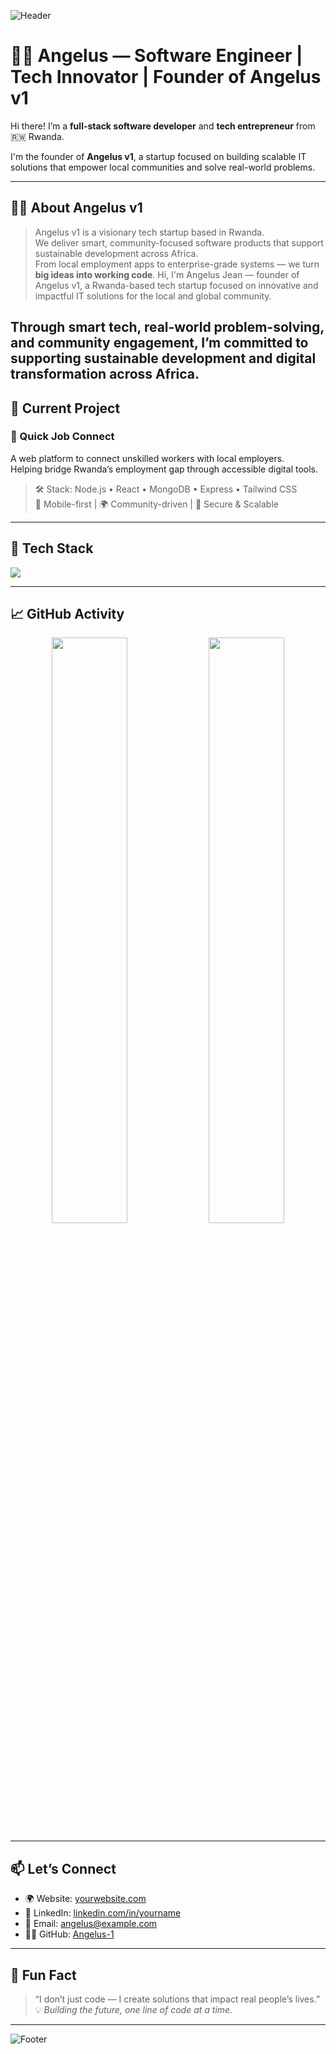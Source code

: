 <!-- Angelus-1/README.md -->

![Header](https://capsule-render.vercel.app/api?type=waving&color=gradient&height=200&section=header&text=Welcome%20to%20Angelus%20👋&fontSize=40&fontAlign=center)

# 👨‍💻 Angelus — Software Engineer | Tech Innovator | Founder of Angelus v1

Hi there! I’m a **full-stack software developer** and **tech entrepreneur** from 🇷🇼 Rwanda.

I'm the founder of **Angelus v1**, a startup focused on building scalable IT solutions that empower local communities and solve real-world problems.

---

## 🧑‍💼 About Angelus v1

> Angelus v1 is a visionary tech startup based in Rwanda.  
> We deliver smart, community-focused software products that support sustainable development across Africa.  
> From local employment apps to enterprise-grade systems — we turn **big ideas into working code**.
> Hi, I'm Angelus Jean — founder of Angelus v1, a Rwanda-based tech startup focused on innovative and impactful IT solutions for the local and global community.

Through smart tech, real-world problem-solving, and community engagement, I’m committed to supporting sustainable development and digital transformation across Africa.
---

## 🚀 Current Project

### 🔗 Quick Job Connect
A web platform to connect unskilled workers with local employers.  
Helping bridge Rwanda’s employment gap through accessible digital tools.

> 🛠️ Stack: Node.js • React • MongoDB • Express • Tailwind CSS  
> 📱 Mobile-first | 🌍 Community-driven | 🔐 Secure & Scalable

---

## 🧰 Tech Stack

<p align="left">
  <img src="https://skillicons.dev/icons?i=html,css,js,ts,react,nodejs,express,flutter,dart,php,python,kotlin,java,go,swift,c,bash,mongodb,mysql,git,github,figma" />
</p>

---

## 📈 GitHub Activity

<p align="center">
  <img src="https://github-readme-stats.vercel.app/api?username=Angelus-1&show_icons=true&theme=radical" width="49%" />
  <img src="https://github-readme-stats.vercel.app/api/top-langs/?username=Angelus-1&layout=compact&theme=radical" width="49%" />
</p>

---

## 📫 Let’s Connect

- 🌍 Website: [yourwebsite.com](https://yourwebsite.com)
- 💼 LinkedIn: [linkedin.com/in/yourname](https://linkedin.com/in/yourname)
- 📧 Email: angelus@example.com
- 🧑‍💻 GitHub: [Angelus-1](https://github.com/Angelus-1)

---

## 💬 Fun Fact

> “I don’t just code — I create solutions that impact real people’s lives.”  
> 💡 *Building the future, one line of code at a time.*

---

![Footer](https://capsule-render.vercel.app/api?type=waving&color=gradient&height=120&section=footer)
